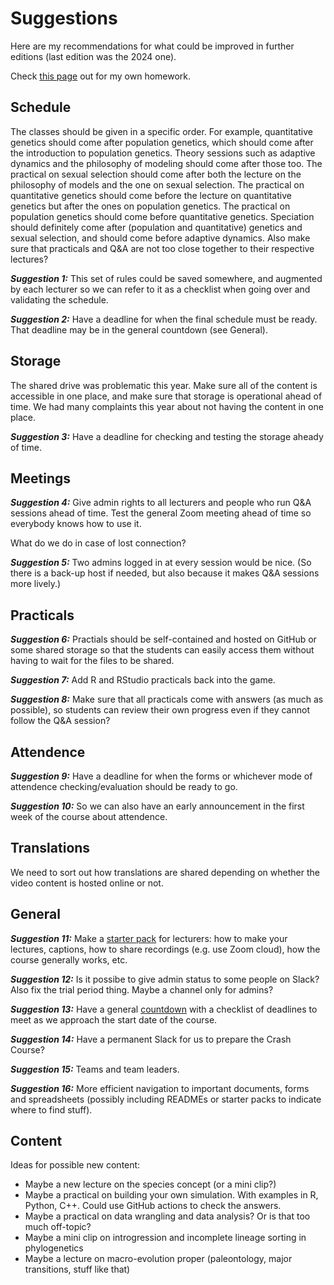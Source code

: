 # Suggestions

Here are my recommendations for what could be improved in further editions (last edition was the 2024 one).

Check [this page](HOMEWORK.md) out for my own homework.

## Schedule

The classes should be given in a specific order. For example, quantitative genetics should come after population genetics, which should come after the introduction to population genetics. Theory sessions such as adaptive dynamics and the philosophy of modeling should come after those too. The practical on sexual selection should come after both the lecture on the philosophy of models and the one on sexual selection. The practical on quantitative genetics should come before the lecture on quantitative genetics but after the ones on population genetics. The practical on population genetics should come before quantitative genetics. Speciation should definitely come after (population and quantitative) genetics and sexual selection, and should come before adaptive dynamics. Also make sure that practicals and Q&A are not too close together to their respective lectures?

_**Suggestion 1:**_ This set of rules could be saved somewhere, and augmented by each lecturer so we can refer to it as a checklist when going over and validating the schedule.

_**Suggestion 2:**_ Have a deadline for when the final schedule must be ready. That deadline may be in the general countdown (see General).

## Storage

The shared drive was problematic this year. Make sure all of the content is accessible in one place, and make sure that storage is operational ahead of time. We had many complaints this year about not having the content in one place.

_**Suggestion 3:**_ Have a deadline for checking and testing the storage aheady of time.

## Meetings

_**Suggestion 4:**_ Give admin rights to all lecturers and people who run Q&A sessions ahead of time. Test the general Zoom meeting ahead of time so everybody knows how to use it.

What do we do in case of lost connection?

_**Suggestion 5:**_ Two admins logged in at every session would be nice. (So there is a back-up host if needed, but also because it makes Q&A sessions more lively.)

## Practicals

_**Suggestion 6:**_ Practials should be self-contained and hosted on GitHub or some shared storage so that the students can easily access them without having to wait for the files to be shared.

_**Suggestion 7:**_ Add R and RStudio practicals back into the game.

_**Suggestion 8:**_ Make sure that all practicals come with answers (as much as possible), so students can review their own progress even if they cannot follow the Q&A session?

## Attendence

_**Suggestion 9:**_ Have a deadline for when the forms or whichever mode of attendence checking/evaluation should be ready to go. 

_**Suggestion 10:**_ So we can also have an early announcement in the first week of the course about attendence.

## Translations

We need to sort out how translations are shared depending on whether the video content is hosted online or not.

## General

_**Suggestion 11:**_ Make a [starter pack](STARTERPACK.md) for lecturers: how to make your lectures, captions, how to share recordings (e.g. use Zoom cloud), how the course generally works, etc.

_**Suggestion 12:**_ Is it possibe to give admin status to some people on Slack? Also fix the trial period thing. Maybe a channel only for admins?

_**Suggestion 13:**_ Have a general [countdown](COUNTDOWN.md) with a checklist of deadlines to meet as we approach the start date of the course.

_**Suggestion 14:**_ Have a permanent Slack for us to prepare the Crash Course?

_**Suggestion 15:**_ Teams and team leaders.

_**Suggestion 16:**_ More efficient navigation to important documents, forms and spreadsheets (possibly including READMEs or starter packs to indicate where to find stuff).

## Content

Ideas for possible new content:

* Maybe a new lecture on the species concept (or a mini clip?)
* Maybe a practical on building your own simulation. With examples in R, Python, C++. Could use GitHub actions to check the answers.
* Maybe a practical on data wrangling and data analysis? Or is that too much off-topic?
* Maybe a mini clip on introgression and incomplete lineage sorting in phylogenetics
* Maybe a lecture on macro-evolution proper (paleontology, major transitions, stuff like that)












